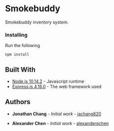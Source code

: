 # Smokebuddy

Smokebuddy inventory system.

### Installing

Run the following

```
npm install
```

## Built With

* [Node.js 10.14.2](https://nodejs.org/) - Javascript runtime
* [Express.js 4.16.0](https://expressjs.com/) - The web framework used

## Authors

* **Jonathan Chang** - *Initial work* - [jachang820](https://github.com/jachang820)

* **Alexander Chen** - *Initial work* - [alexanderqchen](https://github.com/alexanderqchen)
